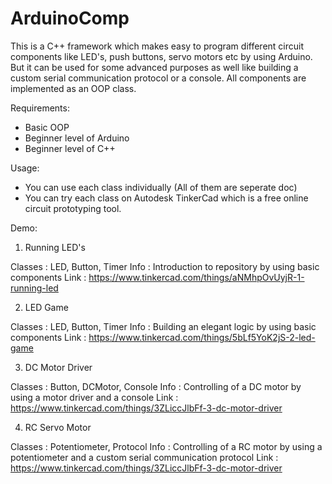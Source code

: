 # ArduinoComp
This is a C++ framework which makes easy to program different circuit components like LED's, push buttons, servo motors etc by using Arduino. But it can be used for some advanced purposes as well like building a custom serial communication protocol or a console. All components are implemented as an OOP class.

Requirements:

* Basic OOP
* Beginner level of Arduino
* Beginner level of C++

Usage:

* You can use each class individually (All of them are seperate doc)
* You can try each class on Autodesk TinkerCad which is a free online circuit prototyping tool.

Demo:

1. Running LED's

Classes       : LED, Button, Timer
Info          : Introduction to repository by using basic components 
Link          : https://www.tinkercad.com/things/aNMhpOvUyjR-1-running-led

2. LED Game

Classes       : LED, Button, Timer
Info          : Building an elegant logic by using basic components
Link          : https://www.tinkercad.com/things/5bLf5YoK2jS-2-led-game

3. DC Motor Driver

Classes       : Button, DCMotor, Console
Info          : Controlling of a DC motor by using a motor driver and a console
Link          : https://www.tinkercad.com/things/3ZLiccJlbFf-3-dc-motor-driver

4. RC Servo Motor

Classes       : Potentiometer, Protocol
Info          : Controlling of a RC motor by using a potentiometer and a custom serial communication protocol
Link          : https://www.tinkercad.com/things/3ZLiccJlbFf-3-dc-motor-driver

